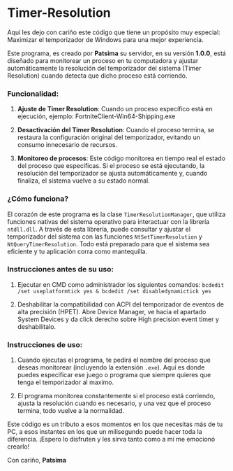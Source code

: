 # Timer-Resolution
Aquí les dejo con cariño este código que tiene un propósito muy especial: Maximizar el temporizador de Windows para una mejor experiencia.

Este programa, es creado por **Patsima** su servidor, en su versión **1.0.0**, está diseñado para monitorear un proceso en tu computadora y ajustar automáticamente la resolución del temporizador del sistema (Timer Resolution) cuando detecta que dicho proceso está corriendo.

### Funcionalidad:

1. **Ajuste de Timer Resolution**: Cuando un proceso específico está en ejecución, ejemplo: FortniteClient-Win64-Shipping.exe
   
2. **Desactivación del Timer Resolution**: Cuando el proceso termina, se restaura la configuración original del temporizador, evitando un consumo innecesario de recursos.

3. **Monitoreo de procesos**: Este código monitorea en tiempo real el estado del proceso que especificas. Si el proceso se está ejecutando, la resolución del temporizador se ajusta automáticamente y, cuando finaliza, el sistema vuelve a su estado normal.

### ¿Cómo funciona?

El corazón de este programa es la clase `TimerResolutionManager`, que utiliza funciones nativas del sistema operativo para interactuar con la librería `ntdll.dll`. A través de esta librería, puede consultar y ajustar el temporizador del sistema con las funciones `NtSetTimerResolution` y `NtQueryTimerResolution`. Todo está preparado para que el sistema sea eficiente y tu aplicación corra como mantequilla.

### Instrucciones antes de su uso:

1. Ejecutar en CMD como administrador los siguientes comandos: `bcdedit /set useplatformtick yes & bcdedit /set disabledynamictick yes`

2. Deshabilitar la compatibilidad con ACPI del temporizador de eventos de alta precisión (HPET). Abre Device Manager, ve hacia el apartado System Devices y da click derecho sobre High precision event timer y deshabilitalo.

### Instrucciones de uso:

1. Cuando ejecutas el programa, te pedirá el nombre del proceso que deseas monitorear (incluyendo la extensión `.exe`). Aquí es donde puedes especificar ese juego o programa que siempre quieres que tenga el temporizador al maximo.
   
2. El programa monitorea constantemente si el proceso está corriendo, ajusta la resolución cuando es necesario, y una vez que el proceso termina, todo vuelve a la normalidad.

Este código es un tributo a esos momentos en los que necesitas más de tu PC, a esos instantes en los que un milisegundo puede hacer toda la diferencia. ¡Espero lo disfruten y les sirva tanto como a mí me emocionó crearlo!

Con cariño,
**Patsima**
